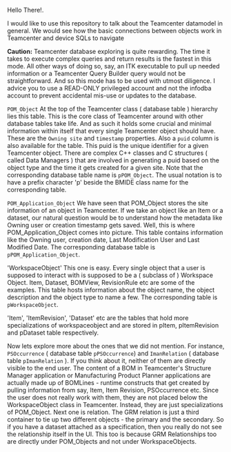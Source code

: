 Hello There!.

   I would like to use this repository to talk about the Teamcenter datamodel in general. 
We would see how the basic connections between objects work in Teamcenter and device SQLs to navigate 

**Caution:** Teamcenter database exploring is quite rewarding. The time it takes to execute complex queries and return results is the fastest in this mode. All other ways of doing so, say, an ITK executable to pull up needed information or a Teamcenter Query Builder query would not be straightforward. And so this mode has to be used with utmost diligence. I advice you to use a READ-ONLY privileged account and not the infodba account to prevent accidental mis-use or updates to the database.

   `POM_Object` At the top of the Teamcenter class ( database table ) hierarchy lies this table. This is the core class of Teamcenter around with other database tables take life. And as such it holds some crucial and minimal information within itself that every single Teamcenter object should have. These are the `Owning site` and `timestamp` properties. Also a `puid` column is also available for the table. This puid is the unique identifier for a given Teamcenter object. There are complex C++ classes and C structures ( called Data Managers ) that are involved in generating a puid based on the object type and the time it gets created for a given site. Note that the corresponding database table name is `pPOM_Object`. The usual notation is to have a prefix character 'p' beside the BMIDE class name for the corresponding table.

   `POM_Application_Object` We have seen that POM_Object stores the site information of an object in Teamcenter. If we take an object like an Item or a dataset, our natural question would be to understand how the metadata like Owning user or creation timestamp gets saved. Well, this is where POM_Application_Object comes into picture. This table contains information like the Owning user, creation date, Last Modification User and Last Modified Date. The corresponding database table is `pPOM_Application_Object`.

   'WorkspaceObject' This one is easy. Every single object that a user is supposed to interact with is supposed to be a ( subclass of ) Workspace Object. Item, Dataset, BOMView, RevisionRule etc are some of the examples. This table hosts information about the object name, the object description and the object type to name a few. The corresponding table is `pWorkspaceObject`.

   'Item', 'ItemRevision', 'Dataset' etc are the tables that hold more specializations of workspaceobject and are stored in pItem, pItemRevision and pDataset table respectively.

   Now lets explore more about the ones that we did not mention. For instance, `PSOccurrence` ( database table `pPSOccurrence`) and `ImanRelation` ( database table `pImanRelation` ). If you think about it, neither of them are directly visible to the end user. The content of a BOM in Teamcenter's Structure Manager application or Manufacturing Product Planner applications are actually made up of BOMLines - runtime constructs that get created by pulling information from say, Item, Item Revision, PSOccurrence etc. Since the user does not really work with them, they are not placed below the WorkspaceObject class in Teamcenter. Instead, they are just specializations of POM_Object. Next one is relation. The GRM relation is just a third container to tie up two different objects - the primary and the secondary. So if you have a dataset attached as a specification, then you really do not see the relationship itself in the UI. This too is because GRM Relationships too are directly under POM_Objects and not under WorkspaceObjects.



